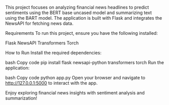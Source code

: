 This project focuses on analyzing financial news headlines to predict sentiments using the BERT base uncased model and summarizing text using the BART model. The application is built with Flask and integrates the NewsAPI for fetching news data.

Requirements
To run this project, ensure you have the following installed:

Flask
NewsAPI
Transformers
Torch

How to Run
Install the required dependencies:

bash
Copy code
pip install flask newsapi-python transformers torch
Run the application:

bash
Copy code
python app.py
Open your browser and navigate to http://127.0.0.1:5000 to interact with the app.

Enjoy exploring financial news insights with sentiment analysis and summarization!
